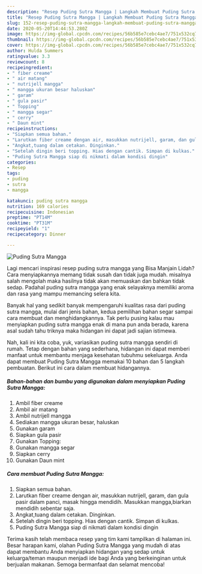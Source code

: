 ```yaml
---
description: "Resep Puding Sutra Mangga | Langkah Membuat Puding Sutra Mangga Yang Enak dan Simpel"
title: "Resep Puding Sutra Mangga | Langkah Membuat Puding Sutra Mangga Yang Enak dan Simpel"
slug: 152-resep-puding-sutra-mangga-langkah-membuat-puding-sutra-mangga-yang-enak-dan-simpel
date: 2020-05-20T14:44:53.280Z
image: https://img-global.cpcdn.com/recipes/56b585e7cebc4ae7/751x532cq70/puding-sutra-mangga-foto-resep-utama.jpg
thumbnail: https://img-global.cpcdn.com/recipes/56b585e7cebc4ae7/751x532cq70/puding-sutra-mangga-foto-resep-utama.jpg
cover: https://img-global.cpcdn.com/recipes/56b585e7cebc4ae7/751x532cq70/puding-sutra-mangga-foto-resep-utama.jpg
author: Hulda Summers
ratingvalue: 3.3
reviewcount: 8
recipeingredient:
- " fiber creame"
- " air matang"
- " nutrijell mangga"
- " mangga ukuran besar haluskan"
- " garam"
- " gula pasir"
- " Topping"
- " mangga segar"
- " cerry"
- " Daun mint"
recipeinstructions:
- "Siapkan semua bahan."
- "Larutkan fiber creame dengan air, masukkan nutrijell, garam, dan gula pasir dalam panci, masak hingga mendidih. Masukkan mangga,biarkan mendidih sebentar saja."
- "Angkat,tuang dalam cetakan. Dinginkan."
- "Setelah dingin beri topping. Hias dengan cantik. Simpan di kulkas."
- "Puding Sutra Mangga siap di nikmati dalam kondisi dingin"
categories:
- Resep
tags:
- puding
- sutra
- mangga

katakunci: puding sutra mangga 
nutrition: 169 calories
recipecuisine: Indonesian
preptime: "PT14M"
cooktime: "PT31M"
recipeyield: "1"
recipecategory: Dinner

---
```



![Puding Sutra Mangga](https://img-global.cpcdn.com/recipes/56b585e7cebc4ae7/751x532cq70/puding-sutra-mangga-foto-resep-utama.jpg)

Lagi mencari inspirasi resep puding sutra mangga yang Bisa Manjain Lidah? Cara menyiapkannya memang tidak susah dan tidak juga mudah. misalnya salah mengolah maka hasilnya tidak akan memuaskan dan bahkan tidak sedap. Padahal puding sutra mangga yang enak selayaknya memiliki aroma dan rasa yang mampu memancing selera kita.



Banyak hal yang sedikit banyak mempengaruhi kualitas rasa dari puding sutra mangga, mulai dari jenis bahan, kedua pemilihan bahan segar sampai cara membuat dan menghidangkannya. Tak perlu pusing kalau mau menyiapkan puding sutra mangga enak di mana pun anda berada, karena asal sudah tahu triknya maka hidangan ini dapat jadi sajian istimewa.


Nah, kali ini kita coba, yuk, variasikan puding sutra mangga sendiri di rumah. Tetap dengan bahan yang sederhana, hidangan ini dapat memberi manfaat untuk membantu menjaga kesehatan tubuhmu sekeluarga. Anda dapat membuat Puding Sutra Mangga memakai 10 bahan dan 5 langkah pembuatan. Berikut ini cara dalam membuat hidangannya.

<!--inarticleads1-->

##### Bahan-bahan dan bumbu yang digunakan dalam menyiapkan Puding Sutra Mangga:

1. Ambil  fiber creame
1. Ambil  air matang
1. Ambil  nutrijell mangga
1. Sediakan  mangga ukuran besar, haluskan
1. Gunakan  garam
1. Siapkan  gula pasir
1. Gunakan  Topping:
1. Gunakan  mangga segar
1. Siapkan  cerry
1. Gunakan  Daun mint




<!--inarticleads2-->

##### Cara membuat Puding Sutra Mangga:

1. Siapkan semua bahan.
1. Larutkan fiber creame dengan air, masukkan nutrijell, garam, dan gula pasir dalam panci, masak hingga mendidih. Masukkan mangga,biarkan mendidih sebentar saja.
1. Angkat,tuang dalam cetakan. Dinginkan.
1. Setelah dingin beri topping. Hias dengan cantik. Simpan di kulkas.
1. Puding Sutra Mangga siap di nikmati dalam kondisi dingin




Terima kasih telah membaca resep yang tim kami tampilkan di halaman ini. Besar harapan kami, olahan Puding Sutra Mangga yang mudah di atas dapat membantu Anda menyiapkan hidangan yang sedap untuk keluarga/teman maupun menjadi ide bagi Anda yang berkeinginan untuk berjualan makanan. Semoga bermanfaat dan selamat mencoba!
